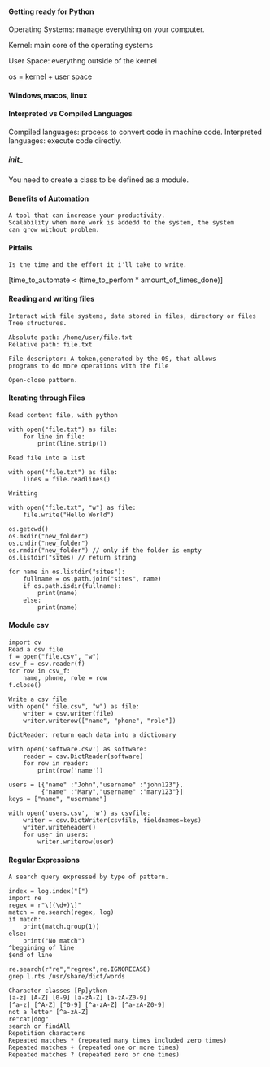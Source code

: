 #### Getting ready for Python
   Operating Systems: manage everything on your computer.
   
   Kernel: main core of the operating systems
   
   User Space: everythng outside of the kernel
   
   os = kernel + user space

#### Windows,macos, linux

#### Interpreted vs Compiled Languages

Compiled languages: process to convert code in machine code.
Interpreted languages: execute code directly.



##### __init___

 You need to create a class to be defined as a module.


#### Benefits of Automation

    A tool that can increase your productivity.
    Scalability when more work is addedd to the system, the system
    can grow without problem.
  
     
#### Pitfails

    Is the time and the effort it i'll take to write.
[time_to_automate < (time_to_perfom * amount_of_times_done)]

    
    
#### Reading and writing files

    Interact with file systems, data stored in files, directory or files
    Tree structures.

    Absolute path: /home/user/file.txt
    Relative path: file.txt

    File descriptor: A token,generated by the OS, that allows
    programs to do more operations with the file

    Open-close pattern.

#### Iterating through Files

    Read content file, with python
 
    with open("file.txt") as file:
        for line in file:
            print(line.strip())

    Read file into a list

    with open("file.txt") as file:
        lines = file.readlines()
    
    Writting

    with open("file.txt", "w") as file:
        file.write("Hello World")
    
    os.getcwd()
    os.mkdir("new_folder")
    os.chdir("new_folder")
    os.rmdir("new_folder") // only if the folder is empty
    os.listdir("sites) // return string
    
    for name in os.listdir("sites"):
        fullname = os.path.join("sites", name)
        if os.path.isdir(fullname):
            print(name)
        else:
            print(name)

    
#### Module csv

    import cv
    Read a csv file
    f = open("file.csv", "w")
    csv_f = csv.reader(f)
    for row in csv_f:
        name, phone, role = row
    f.close()

    Write a csv file
    with open(" file.csv", "w") as file:
        writer = csv.writer(file)
        writer.writerow(["name", "phone", "role"])

    DictReader: return each data into a dictionary

    with open('software.csv') as software:
        reader = csv.DictReader(software)
        for row in reader:
            print(row['name'])

    users = [{"name" :"John","username" :"john123"},
             {"name" :"Mary","username" :"mary123"}]
    keys = ["name", "username"]

    with open('users.csv', 'w') as csvfile:
        writer = csv.DictWriter(csvfile, fieldnames=keys)
        writer.writeheader()
        for user in users:
            writer.writerow(user)


#### Regular Expressions

    A search query expressed by type of pattern.
    
    index = log.index("[")
    import re
    regex = r"\[(\d+)\]"
    match = re.search(regex, log)
    if match:
        print(match.group(1))
    else:
        print("No match")
    ^beggining of line
    $end of line

    re.search(r"re","regrex",re.IGNORECASE)
    grep l.rts /usr/share/dict/words

    Character classes [Pp]ython 
    [a-z] [A-Z] [0-9] [a-zA-Z] [a-zA-Z0-9]
    [^a-z] [^A-Z] [^0-9] [^a-zA-Z] [^a-zA-Z0-9]
    not a letter [^a-zA-Z] 
    re"cat|dog"
    search or findAll    
    Repetition characters
    Repeated matches * (repeated many times included zero times)
    Repeated matches + (repeated one or more times)
    Repeated matches ? (repeated zero or one times)

